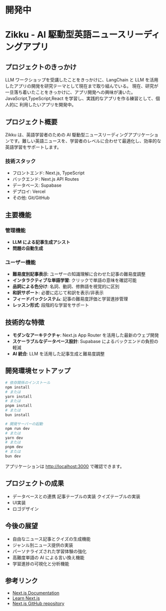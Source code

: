 # 開発中

# Zikku - AI 駆動型英語ニュースリーディングアプリ

## プロジェクトのきっかけ

LLM ワークショップを受講したことをきっかけに、LangChain と LLM を活用したアプリの開発を研究テーマとして現在まで取り組んでいる。
現在、研究が一旦落ち着いたことをきっかけに、アプリ開発への興味が湧いた。JavaScript,TypeScript,React を学習し、実践的なアプリを作る練習として、個人的に
利用したいアプリを開発中。

## プロジェクト概要

Zikku は、英語学習者のための AI 駆動型ニュースリーディングアプリケーションです。難しい英語ニュースを、学習者のレベルに合わせて最適化し、効率的な英語学習をサポートします。

### 技術スタック

- フロントエンド: Next.js, TypeScript
- バックエンド: Next.js API Routes
- データベース: Supabase
- デプロイ: Vercel
- その他: Git/GitHub

## 主要機能

### 管理機能

- **LLM による記事生成アシスト**
- **問題の自動生成**

### ユーザー機能

- **難易度別記事表示**: ユーザーの知識理解に合わせた記事の難易度調整
- **インタラクティブな単語学習**: クリックで単語の意味を確認可能
- **品詞による色分け**: 名詞、動詞、修飾語を視覚的に区別
- **和訳サポート**: 必要に応じて和訳を表示/非表示
- **フィードバックシステム**: 記事の難易度評価と学習進捗管理
- **レッスン形式**: 段階的な学習をサポート

## 技術的な特徴

- **モダンなアーキテクチャ**: Next.js App Router を活用した最新のウェブ開発
- **スケーラブルなデータベース設計**: Supabase によるバックエンドの負担の軽減
- **AI 統合**: LLM を活用した記事生成と難易度調整

## 開発環境セットアップ

```bash
# 依存関係のインストール
npm install
# または
yarn install
# または
pnpm install
# または
bun install

# 開発サーバーの起動
npm run dev
# または
yarn dev
# または
pnpm dev
# または
bun dev
```

アプリケーションは [http://localhost:3000](http://localhost:3000) で確認できます。

## プロジェクトの成果

- データベースとの連携
  記事テーブルの実装
  クイズテーブルの実装
- UI実装
- ロゴデザイン

## 今後の展望

- 自由なニュース記事とクイズの生成機能
- ジャンル別ニュース提供の実装
- パーソナライズされた学習体験の強化
- 高難度単語の AI による言い換え機能
- 学習進捗の可視化と分析機能

## 参考リンク

- [Next.js Documentation](https://nextjs.org/docs)
- [Learn Next.js](https://nextjs.org/learn)
- [Next.js GitHub repository](https://github.com/vercel/next.js)
